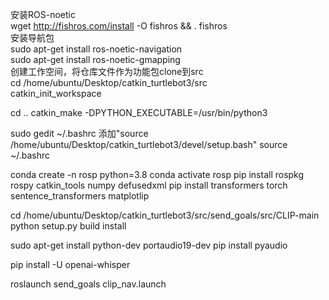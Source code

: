安装ROS-noetic<br />
wget http://fishros.com/install -O fishros && . fishros<br />
安装导航包<br />
sudo apt-get install ros-noetic-navigation<br />
sudo apt-get install ros-noetic-gmapping<br />
创建工作空间，将仓库文件作为功能包clone到src<br />
cd /home/ubuntu/Desktop/catkin_turtlebot3/src<br />
catkin_init_workspace<br />

cd ..
catkin_make -DPYTHON_EXECUTABLE=/usr/bin/python3

sudo  gedit ~/.bashrc
添加"source /home/ubuntu/Desktop/catkin_turtlebot3/devel/setup.bash"
source ~/.bashrc

conda create -n rosp python=3.8
conda activate rosp
pip install rospkg rospy catkin_tools numpy defusedxml
pip install transformers torch sentence_transformers matplotlip

cd /home/ubuntu/Desktop/catkin_turtlebot3/src/send_goals/src/CLIP-main
python setup.py build install

sudo apt-get install python-dev portaudio19-dev
pip install pyaudio

pip install -U openai-whisper

roslaunch send_goals clip_nav.launch
